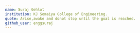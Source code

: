 ```yaml
---
name: Suraj Gehlot
institution: KJ Somaiya College of Engineering.
quote: Arise,awake and donot stop until the goal is reached.
github_user: enggsuraj
---
```

